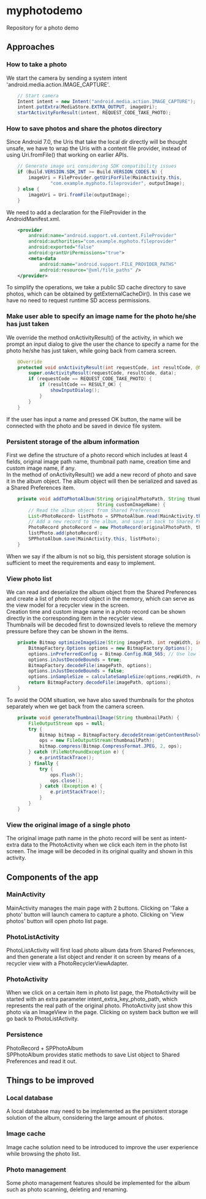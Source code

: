 # myphotodemo
Repository for a photo demo

## Approaches
### How to take a photo
We start the camera by sending a system intent 'android.media.action.IMAGE_CAPTURE'.
```Java
    // Start camera
    Intent intent = new Intent("android.media.action.IMAGE_CAPTURE");
    intent.putExtra(MediaStore.EXTRA_OUTPUT, imageUri);
    startActivityForResult(intent, REQUEST_CODE_TAKE_PHOTO);
```

### How to save photos and share the photos directory
Since Android 7.0, the Uris that take the local dir directly will be thought unsafe, we have to wrap the Uris with a 
content file provider, instead of using Uri.fromFile() that working on earlier APIs.
```Java
    // Generate image uri considering SDK compatibility issues
    if (Build.VERSION.SDK_INT >= Build.VERSION_CODES.N) {
        imageUri = FileProvider.getUriForFile(MainActivity.this,
                "com.example.myphoto.fileprovider", outputImage);
    } else {
        imageUri = Uri.fromFile(outputImage);
    }
```
We need to add a declaration for the FileProvider in the AndroidManifest.xml.
```Xml
    <provider
        android:name="android.support.v4.content.FileProvider"
        android:authorities="com.example.myphoto.fileprovider"
        android:exported="false"
        android:grantUriPermissions="true">
        <meta-data
            android:name="android.support.FILE_PROVIDER_PATHS"
            android:resource="@xml/file_paths" />
    </provider>
```        
To simplify the operations, we take a public SD cache directory to save photos, which can be obtained by getExternalCacheDir(). In this case we have no need to request runtime SD access permissions.

### Make user able to specify an image name for the photo he/she has just taken
We override the method onActivityResult() of the activity, in which we prompt an input dialog to give the user the chance 
to specify a name for the photo he/she has just taken, while going back from camera screen.
```Java
    @Override
    protected void onActivityResult(int requestCode, int resultCode, @Nullable Intent data) {
        super.onActivityResult(requestCode, resultCode, data);
        if (requestCode == REQUEST_CODE_TAKE_PHOTO) {
            if (resultCode == RESULT_OK) {
                showInputDialog();
            }
        }
    }
```
If the user has input a name and pressed OK button, the name will be connected with the photo and be saved in device file system.

### Persistent storage of the album information
First we define the structure of a photo record which includes at least 4 fields, original image path name, thumbnail path 
name, creation time and custom image name, if any.<br>
In the method of onActivityResult() we add a new record of photo and save it in the album object. The album object will 
then be serialized and saved as a Shared Preferences item. 
```Java
    private void addToPhotoAlbum(String originalPhotoPath, String thumbnailPath, String dateTime,
                                 String customImageName) {
        // Read the album object from Shared Preferences
        List<PhotoRecord> listPhoto = SPPhotoAlbum.read(MainActivity.this);
        // Add a new record to the album, and save it back to Shared Preferences
        PhotoRecord photoRecord = new PhotoRecord(originalPhotoPath, thumbnailPath, dateTime, customImageName);
        listPhoto.add(photoRecord);
        SPPhotoAlbum.save(MainActivity.this, listPhoto);
    }
```
When we say if the album is not so big, this persistent storage solution is sufficient to meet the requirements and easy to implement.

### View photo list
We can read and deserialize the album object from the Shared Preferences and create a list of photo record object in the 
memory, which can serve as the view model for a recycler view in the screen.<br>
Creation time and custom image name in a photo record can be shown directly in the corresponding item in the recycler view.<br>
Thumbnails will be decoded first to downsized levels to relieve the memory pressure before they can be shown in the items. 
```Java
    private Bitmap optimizeImageSize(String imagePath, int reqWidth, int reqHeight) {
        BitmapFactory.Options options = new BitmapFactory.Options();
        options.inPreferredConfig = Bitmap.Config.RGB_565; // Use low level config
        options.inJustDecodeBounds = true;
        BitmapFactory.decodeFile(imagePath, options);
        options.inJustDecodeBounds = false;
        options.inSampleSize = calculateSampleSize(options,reqWidth, reqHeight);
        return BitmapFactory.decodeFile(imagePath, options);
    }
```
To avoid the OOM situation, we have also saved thumbnails for the photos separately when we get back from the camera 
screen. 
```Java
    private void generateThumbnailImage(String thumbnailPath) {
        FileOutputStream ops = null;
        try {
            Bitmap bitmap = BitmapFactory.decodeStream(getContentResolver().openInputStream(imageUri));
            ops = new FileOutputStream(thumbnailPath);
            bitmap.compress(Bitmap.CompressFormat.JPEG, 2, ops);
        } catch (FileNotFoundException e) {
            e.printStackTrace();
        } finally {
            try {
                ops.flush();
                ops.close();
            } catch (Exception e) {
                e.printStackTrace();
            }
        }
    }
```
### View the original image of a single photo
The original image path name in the photo record will be sent as intent-extra data to the PhotoActivity when we click each 
item in the photo list screen. The image will be decoded in its original quality and shown in this activity.

## Components of the app
### MainActivity
MainActivity manages the main page with 2 buttons. Clicking on 'Take a photo' button will launch camera to capture a photo. 
Clicking on 'View photos' button will open photo list page.

### PhotoListActivity
PhotoListActivity will first load photo album data from Shared Preferences, and then generate a list object and render it 
on screen by means of a recycler view with a PhotoRecyclerViewAdapter.

### PhotoActivity
When we click on a certain item in photo list page, the PhotoActivity will be started with an extra parameter 
intent_extra_key_photo_path, which represents the real path of the original photo. PhotoActivity just show this photo via an 
ImageView in the page. Clicking on system back button we will go back to PhotoListActivity.

### Persistence 
PhotoRecord + SPPhotoAlbum<br>
SPPhotoAlbum provides static methods to save List<PhotoRecord> object to Shared Preferences and read it out.
  
## Things to be improved
### Local database
A local database may need to be implemented as the persistent storage solution of the album, considering the large amount 
of photos.
### Image cache
Image cache solution need to be introduced to improve the user experience while browsing the photo list.
### Photo management
Some photo management features should be implemented for the album such as photo scanning, deleting and renaming.


